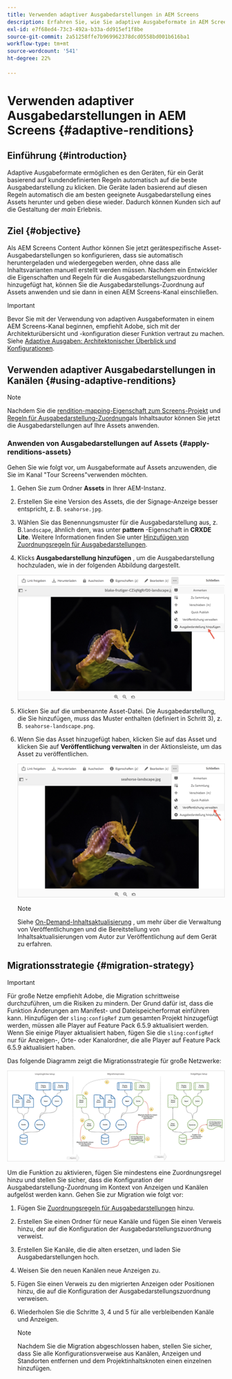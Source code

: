 ```yaml
---
title: Verwenden adaptiver Ausgabedarstellungen in AEM Screens
description: Erfahren Sie, wie Sie adaptive Ausgabeformate in AEM Screens verwenden.
exl-id: e7f68ed4-73c3-492a-b33a-dd915ef1f8be
source-git-commit: 2a51258ffe7b969962378dcd0558bd001b616ba1
workflow-type: tm+mt
source-wordcount: '541'
ht-degree: 22%

---
```


# Verwenden adaptiver Ausgabedarstellungen in AEM Screens {#adaptive-renditions}

## Einführung {#introduction}

Adaptive Ausgabeformate ermöglichen es den Geräten, für ein Gerät basierend auf kundendefinierten Regeln automatisch auf die beste Ausgabedarstellung zu klicken. Die Geräte laden basierend auf diesen Regeln automatisch die am besten geeignete Ausgabedarstellung eines Assets herunter und geben diese wieder. Dadurch können Kunden sich auf die Gestaltung der *main* Erlebnis.

## Ziel {#objective}

Als AEM Screens Content Author können Sie jetzt gerätespezifische Asset-Ausgabedarstellungen so konfigurieren, dass sie automatisch heruntergeladen und wiedergegeben werden, ohne dass alle Inhaltsvarianten manuell erstellt werden müssen.
Nachdem ein Entwickler die Eigenschaften und Regeln für die Ausgabedarstellungszuordnung hinzugefügt hat, können Sie die Ausgabedarstellungs-Zuordnung auf Assets anwenden und sie dann in einen AEM Screens-Kanal einschließen.

>[!IMPORTANT]
>Bevor Sie mit der Verwendung von adaptiven Ausgabeformaten in einem AEM Screens-Kanal beginnen, empfiehlt Adobe, sich mit der Architekturübersicht und -konfiguration dieser Funktion vertraut zu machen. Siehe [Adaptive Ausgaben: Architektonischer Überblick und Konfigurationen](/help/user-guide/adaptive-renditions.md).

## Verwenden adaptiver Ausgabedarstellungen in Kanälen {#using-adaptive-renditions}

>[!NOTE]
>Nachdem Sie die [rendition-mapping-Eigenschaft zum Screens-Projekt](/help/user-guide/adaptive-renditions.md#rendition-mapping-new) und [Regeln für Ausgabedarstellung-Zuordnung](/help/user-guide/adaptive-renditions.md#add-rendition-mapping-rules)als Inhaltsautor können Sie jetzt die Ausgabedarstellungen auf Ihre Assets anwenden.

### Anwenden von Ausgabedarstellungen auf Assets {#apply-renditions-assets}

Gehen Sie wie folgt vor, um Ausgabeformate auf Assets anzuwenden, die Sie im Kanal &quot;Tour Screens&quot;verwenden möchten.

1. Gehen Sie zum Ordner **Assets** in Ihrer AEM-Instanz.
1. Erstellen Sie eine Version des Assets, die der Signage-Anzeige besser entspricht, z. B. `seahorse.jpg`.
1. Wählen Sie das Benennungsmuster für die Ausgabedarstellung aus, z. B.`landscape`, ähnlich dem, was unter **pattern** -Eigenschaft in **CRXDE Lite**. Weitere Informationen finden Sie unter [Hinzufügen von Zuordnungsregeln für Ausgabedarstellungen](/help/user-guide/adaptive-renditions.md#add-rendition-mapping-rules).
1. Klicks **Ausgabedarstellung hinzufügen** , um die Ausgabedarstellung hochzuladen, wie in der folgenden Abbildung dargestellt.

   ![Bild](/help/user-guide/assets/adaptive-renditions/manage-pub-asset2.png)

1. Klicken Sie auf die umbenannte Asset-Datei. Die Ausgabedarstellung, die Sie hinzufügen, muss das Muster enthalten (definiert in Schritt 3), z. B. `seahorse-landscape.png`.
1. Wenn Sie das Asset hinzugefügt haben, klicken Sie auf das Asset und klicken Sie auf **Veröffentlichung verwalten** in der Aktionsleiste, um das Asset zu veröffentlichen.

   ![Bild](/help/user-guide/assets/adaptive-renditions/manage-pub-asset1.png)

   >[!NOTE]
   >Siehe [On-Demand-Inhaltsaktualisierung](https://experienceleague.adobe.com/en/docs/experience-manager-screens/user-guide/authoring/content-updates/on-demand-content) , um mehr über die Verwaltung von Veröffentlichungen und die Bereitstellung von Inhaltsaktualisierungen vom Autor zur Veröffentlichung auf dem Gerät zu erfahren.

## Migrationsstrategie {#migration-strategy}

>[!IMPORTANT]
>Für große Netze empfiehlt Adobe, die Migration schrittweise durchzuführen, um die Risiken zu mindern. Der Grund dafür ist, dass die Funktion Änderungen am Manifest- und Dateispeicherformat einführen kann. Hinzufügen der `sling:configRef` zum gesamten Projekt hinzugefügt werden, müssen alle Player auf Feature Pack 6.5.9 aktualisiert werden. Wenn Sie einige Player aktualisiert haben, fügen Sie die `sling:configRef` nur für Anzeigen-, Orte- oder Kanalordner, die alle Player auf Feature Pack 6.5.9 aktualisiert haben.

Das folgende Diagramm zeigt die Migrationsstrategie für große Netzwerke:

![Bild](/help/user-guide/assets/adaptive-renditions/migration-strategy1.png)

Um die Funktion zu aktivieren, fügen Sie mindestens eine Zuordnungsregel hinzu und stellen Sie sicher, dass die Konfiguration der Ausgabedarstellung-Zuordnung im Kontext von Anzeigen und Kanälen aufgelöst werden kann. Gehen Sie zur Migration wie folgt vor:

1. Fügen Sie [Zuordnungsregeln für Ausgabedarstellungen](/help/user-guide/adaptive-renditions.md) hinzu.
1. Erstellen Sie einen Ordner für neue Kanäle und fügen Sie einen Verweis hinzu, der auf die Konfiguration der Ausgabedarstellungszuordnung verweist.
1. Erstellen Sie Kanäle, die die alten ersetzen, und laden Sie Ausgabedarstellungen hoch.
1. Weisen Sie den neuen Kanälen neue Anzeigen zu.
1. Fügen Sie einen Verweis zu den migrierten Anzeigen oder Positionen hinzu, die auf die Konfiguration der Ausgabedarstellungszuordnung verweisen.
1. Wiederholen Sie die Schritte 3, 4 und 5 für alle verbleibenden Kanäle und Anzeigen.

   >[!NOTE]
   >Nachdem Sie die Migration abgeschlossen haben, stellen Sie sicher, dass Sie alle Konfigurationsverweise aus Kanälen, Anzeigen und Standorten entfernen und dem Projektinhaltsknoten einen einzelnen hinzufügen.
